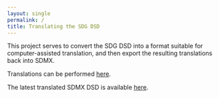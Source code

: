 ```yaml
---
layout: single
permalink: /
title: Translating the SDG DSD
---
```

This project serves to convert the SDG DSD into a format suitable for computer-assisted translation, and then export the resulting translations back into SDMX.

Translations can be performed [here](https://www.transifex.com/brockfanning/sdg-dsd-translations/translate/).

The latest translated SDMX DSD is available [here](dsd-exported.xml).
